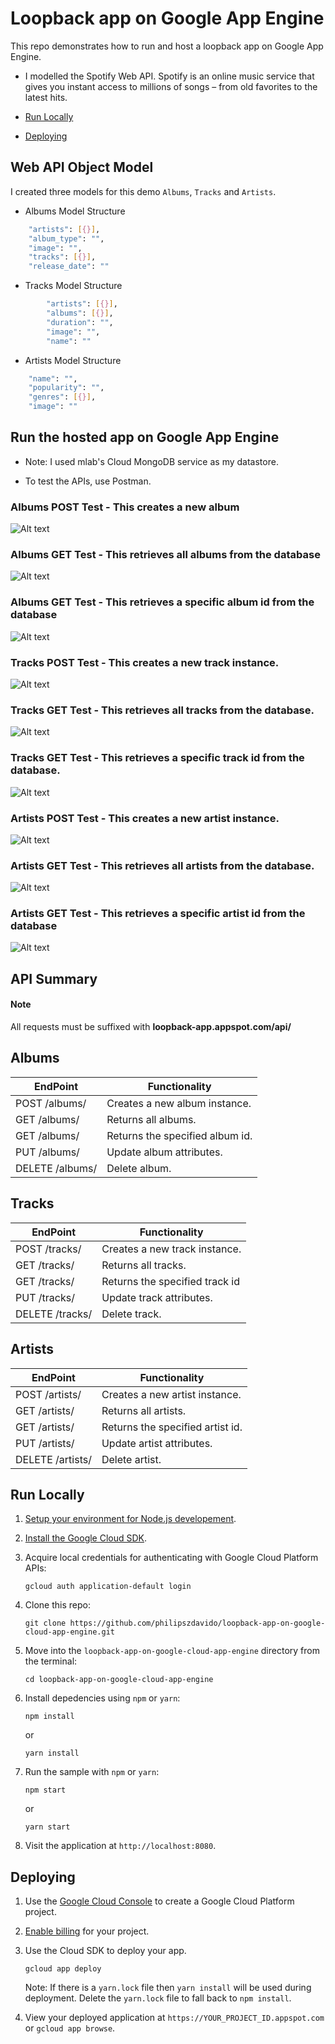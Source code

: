 # Loopback app on Google App Engine
This repo demonstrates how to run and host a loopback app on Google App Engine.

* I modelled the Spotify Web API. Spotify is an online music service that gives you instant access to millions of songs – from old favorites to the latest hits.

* [Run Locally](#run-locally)
* [Deploying](#deploying)

## Web API Object Model
I created three models for this demo `Albums`, `Tracks` and `Artists`.

* Albums Model Structure
```sh
    "artists": [{}],
    "album_type": "",
    "image": "",
    "tracks": [{}],
    "release_date": ""
```
* Tracks Model Structure
```sh
        "artists": [{}],
        "albums": [{}],
        "duration": "",
        "image": "",
        "name": ""
```
* Artists Model Structure
```sh
    "name": "",
    "popularity": "",
    "genres": [{}],
    "image": ""
```
## Run the hosted app on Google App Engine
* Note: I used mlab's Cloud MongoDB service as my datastore.

* To test the APIs, use Postman.

### Albums POST Test - This creates a new album
![Alt text](screenshots/albums_post.png "Title")
### Albums GET Test - This retrieves all albums from the database
![Alt text](screenshots/albums_get.png "Title")
### Albums GET <id> Test - This retrieves a specific album id from the database 
![Alt text](screenshots/albums_get_id.png "Title")


### Tracks POST Test - This creates a new track instance.
![Alt text](screenshots/tracks_get_id.png "Title")
### Tracks GET Test - This retrieves all tracks from the database.
![Alt text](screenshots/tracks_get_id.png "Title")
### Tracks GET <id> Test - This retrieves a specific track id from the database.
![Alt text](screenshots/tracks_get_id.png "Title")

### Artists POST Test - This creates a new artist instance.
![Alt text](screenshots/artists_get_id.png "Title")
### Artists GET Test - This retrieves all artists from the database.
![Alt text](screenshots/artists_get_id.png "Title")
### Artists GET <id> Test - This retrieves a specific artist id from the database 
![Alt text](screenshots/artists_get_id.png "Title")

## API Summary

#### Note

All requests must be suffixed with  **loopback-app.appspot.com/api/**

## Albums

EndPoint | Functionality
-------- | -------------
POST /albums/ | Creates a new album instance.
GET /albums/ | Returns all albums.
GET /albums/<id> | Returns the specified album id.
PUT /albums/<id> | Update album attributes.
DELETE /albums/<id> | Delete album.

## Tracks

EndPoint | Functionality
-------- | -------------
POST /tracks/ | Creates a new track instance.
GET /tracks/ | Returns all tracks.
GET /tracks/<id> | Returns the specified track id
PUT /tracks/<id> | Update track attributes.
DELETE /tracks/<id> | Delete track.

## Artists

EndPoint | Functionality
-------- | -------------
POST /artists/ | Creates a new artist instance.
GET /artists/ | Returns all artists.
GET /artists/<id> | Returns the specified artist id.
PUT /artists/<id> | Update artist attributes.
DELETE /artists/<id> | Delete artist.


## Run Locally

1.  [Setup your environment for Node.js developement][nodejs_dev].
1.  [Install the Google Cloud SDK][sdk].
1.  Acquire local credentials for authenticating with Google Cloud Platform APIs:

        gcloud auth application-default login

1.  Clone this repo:

        git clone https://github.com/philipszdavido/loopback-app-on-google-cloud-app-engine.git

1.  Move into the `loopback-app-on-google-cloud-app-engine` directory from the terminal:

        cd loopback-app-on-google-cloud-app-engine

1.  Install depedencies using `npm` or `yarn`:

        npm install

    or

        yarn install

1.  Run the sample with `npm` or `yarn`:

        npm start

    or

        yarn start

1.  Visit the application at `http://localhost:8080`.

## Deploying

1.  Use the [Google Cloud Console][console] to create a Google Cloud Platform
    project.
1.  [Enable billing][billing] for your project.

1.  Use the Cloud SDK to deploy your app.

        gcloud app deploy

    Note: If there is a `yarn.lock` file then `yarn install` will be used during
    deployment. Delete the `yarn.lock` file to fall back to `npm install`.

1.  View your deployed application at `https://YOUR_PROJECT_ID.appspot.com` or `gcloud app browse`.

[nodejs]: https://nodejs.org/
[appengine]: https://cloud.google.com/appengine/docs/flexible/nodejs/
[nodejs_dev]: https://cloud.google.com/community/tutorials/how-to-prepare-a-nodejs-dev-environment
[sdk]: https://cloud.google.com/sdk/
[console]: https://console.cloud.google.com
[billing]: https://support.google.com/cloud/answer/6293499#enable-billing
[official_samples]: https://github.com/GoogleCloudPlatform/nodejs-docs-samples/tree/master/appengine
[community_samples]: https://cloud.google.com/community/tutorials/?q=%22Node.js%22
